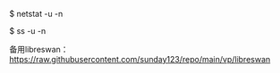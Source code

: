 $ netstat -u -n


$ ss -u -n


备用libreswan：https://raw.githubusercontent.com/sunday123/repo/main/vp/libreswan
